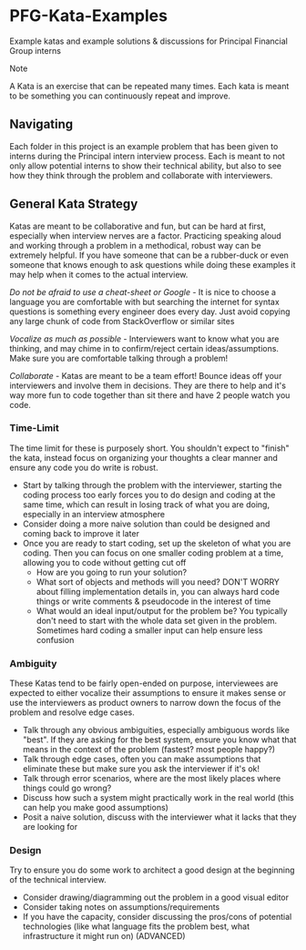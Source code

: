 # PFG-Kata-Examples

Example katas and example solutions &amp; discussions for Principal Financial Group interns

> [!NOTE]  
> A Kata is an exercise that can be repeated many times. Each kata is meant to be something you can continuously repeat and improve.

## Navigating

Each folder in this project is an example problem that has been given to interns during the Principal intern interview process. Each is meant to not only allow potential interns to show
their technical ability, but also to see how they think through the problem and collaborate with interviewers. 

## General Kata Strategy

Katas are meant to be collaborative and fun, but can be hard at first, especially when interview nerves are a factor. Practicing speaking aloud and working through a problem in a methodical, robust way can be extremely helpful. If you have someone
that can be a rubber-duck or even someone that knows enough to ask questions while doing these examples it may help when it comes to the actual interview.

*Do not be afraid to use a cheat-sheet or Google* - It is nice to choose a language you are comfortable with but searching the internet for syntax questions is something every engineer does every day. Just avoid copying any large chunk of code from StackOverflow or similar sites

*Vocalize as much as possible* - Interviewers want to know what you are thinking, and may chime in to confirm/reject certain ideas/assumptions. Make sure you are comfortable talking through a problem!

*Collaborate* - Katas are meant to be a team effort! Bounce ideas off your interviewers and involve them in decisions. They are there to help and it's way more fun to code together than sit there and have 2 people watch you code.

### Time-Limit

The time limit for these is purposely short. You shouldn't expect to "finish" the kata, instead focus on organizing your thoughts a clear manner and ensure any code you do write is robust.

* Start by talking through the problem with the interviewer, starting the coding process too early forces you to do design and coding at the same time, which can result in losing track of what you are doing, especially in an interview atmosphere
* Consider doing a more naive solution than could be designed and coming back to improve it later
* Once you are ready to start coding, set up the skeleton of what you are coding. Then you can focus on one smaller coding problem at a time, allowing you to code without getting cut off
  * How are you going to run your solution?
  * What sort of objects and methods will you need? DON'T WORRY about filling implementation details in, you can always hard code things or write comments & pseudocode in the interest of time
  * What would an ideal input/output for the problem be? You typically don't need to start with the whole data set given in the problem. Sometimes hard coding a smaller input can help ensure less confusion

### Ambiguity

These Katas tend to be fairly open-ended on purpose, interviewees are expected to either vocalize their assumptions to ensure it makes sense or use the interviewers as product owners to narrow down the focus of the problem and resolve edge cases.

* Talk through any obvious ambiguities, especially ambiguous words like "best". If they are asking for the best system, ensure you know what that means in the context of the problem (fastest? most people happy?)
* Talk through edge cases, often you can make assumptions that eliminate these but make sure you ask the interviewer if it's ok!
* Talk through error scenarios, where are the most likely places where things could go wrong?
* Discuss how such a system might practically work in the real world (this can help you make good assumptions)
* Posit a naive solution, discuss with the interviewer what it lacks that they are looking for

### Design

Try to ensure you do some work to architect a good design at the beginning of the technical interview. 

* Consider drawing/diagramming out the problem in a good visual editor
* Consider taking notes on assumptions/requirements
* If you have the capacity, consider discussing the pros/cons of potential technologies (like what language fits the problem best, what infrastructure it might run on) (ADVANCED)
